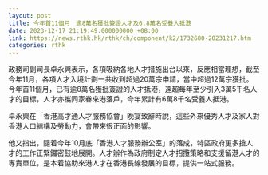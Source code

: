 ```yaml
---
layout: post
title: 今年首11個月　逾8萬名獲批簽證人才及6.8萬名受養人抵港
date: 2023-12-17 21:19:49.000000000 +08:00
link: https://news.rthk.hk/rthk/ch/component/k2/1732680-20231217.htm
categories: rthk
---
```


政務司副司長卓永興表示，各項吸納各地人才措施出台以來，反應相當理想，截至今年11月，各項人才入境計劃一共收到超過20萬宗申請，當中超過12萬宗獲批。今年首11個月，已有逾8萬名獲批簽證的人才抵港，遠超每年至少引入3萬5千名人才的目標，人才亦攜同家眷來港落戶，今年累計有6萬8千名受養人抵港。

卓永興在「香港高才通人才服務協會」晚宴致辭時說，這些外來優秀人才及家人對香港人口結構及勞動力，會帶來很正面的影響。

他又指出，隨着今年10月底「香港人才服務辦公室」的落成，特區政府更多搶人才的工作正緊鑼密鼓地展開。人才辦作為政府制定人才招攬策略和支援留港人才的專責單位，是本着協助來港人才在香港長線發展的目標，提供一站式服務。
